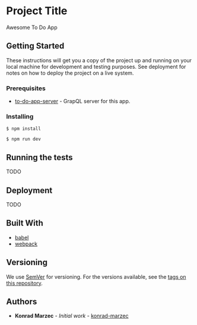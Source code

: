 # Project Title

Awesome To Do App

## Getting Started

These instructions will get you a copy of the project up and running on your local machine for development and testing purposes. See deployment for notes on how to deploy the project on a live system.

### Prerequisites

* [to-do-app-server](https://github.com/konrad-marzec/to-do-app-server) - GrapQL server for this app.

### Installing

```
$ npm install
```

```
$ npm run dev
```

## Running the tests

TODO

## Deployment

TODO

## Built With

* [babel](https://babeljs.io/)
* [webpack](https://webpack.js.org/)


## Versioning

We use [SemVer](http://semver.org/) for versioning. For the versions available, see the [tags on this repository](https://github.com/konrad-marzec/to-do-app/tags).

## Authors

* **Konrad Marzec** - *Initial work* - [konrad-marzec](https://github.com/konrad-marzec)

